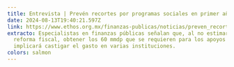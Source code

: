 ```yaml
---
title: Entrevista | Prevén recortes por programas sociales en primer año de Sheinbaum
date: 2024-08-13T19:40:21.597Z
link: https://www.ethos.org.mx/finanzas-publicas/noticias/preven_recortes_por_programas_sociales_en_primer_ano_de_sheinbaum
extracto: Especialistas en finanzas públicas señalan que, al no estimarse una
  reforma fiscal, obtener los 60 mmdp que se requieren para los apoyos en 2025
  implicará castigar el gasto en varias instituciones.
colors: salmon
---
```

